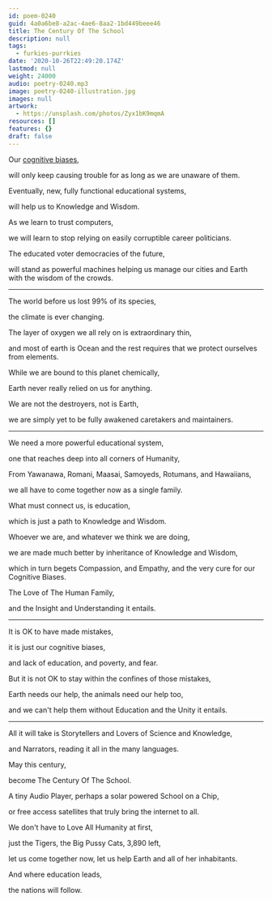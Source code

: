 ```yaml
---
id: poem-0240
guid: 4a0a6be8-a2ac-4ae6-8aa2-1bd449beee46
title: The Century Of The School
description: null
tags:
  - furkies-purrkies
date: '2020-10-26T22:49:20.174Z'
lastmod: null
weight: 24000
audio: poetry-0240.mp3
image: poetry-0240-illustration.jpg
images: null
artwork:
  - https://unsplash.com/photos/Zyx1bK9mqmA
resources: []
features: {}
draft: false
---
```


Our [cognitive biases](https://en.wikipedia.org/wiki/List_of_cognitive_biases),

will only keep causing trouble for as long as we are unaware of them.

Eventually, new, fully functional educational systems,

will help us to Knowledge and Wisdom.

As we learn to trust computers,

we will learn to stop relying on easily corruptible career politicians.

The educated voter democracies of the future,

will stand as powerful machines helping us manage our cities and Earth with the wisdom of the crowds.

---

The world before us lost 99% of its species,

the climate is ever changing.

The layer of oxygen we all rely on is extraordinary thin,

and most of earth is Ocean and the rest requires that we protect ourselves from elements.

While we are bound to this planet chemically,

Earth never really relied on us for anything.

We are not the destroyers, not is Earth,

we are simply yet to be fully awakened caretakers and maintainers.

---

We need a more powerful educational system,

one that reaches deep into all corners of Humanity,

From Yawanawa, Romani, Maasai, Samoyeds, Rotumans, and Hawaiians,

we all have to come together now as a single family.

What must connect us, is education,

which is just a path to Knowledge and Wisdom.

Whoever we are, and whatever we think we are doing,

we are made much better by inheritance of Knowledge and Wisdom,

which in turn begets Compassion, and Empathy, and the very cure for our Cognitive Biases.

The Love of The Human Family,

and the Insight and Understanding it entails.

---

It is OK to have made mistakes,

it is just our cognitive biases,

and lack of education, and poverty, and fear.

But it is not OK to stay within the confines of those mistakes,

Earth needs our help, the animals need our help too,

and we can't help them without Education and the Unity it entails.

---

All it will take is Storytellers and Lovers of Science and Knowledge,

and Narrators, reading it all in the many languages.

May this century,

become The Century Of The School.

A tiny Audio Player, perhaps a solar powered School on a Chip,

or free access satellites that truly bring the internet to all.

We don't have to Love All Humanity at first,

just the Tigers, the Big Pussy Cats, 3,890 left,

let us come together now, let us help Earth and all of her inhabitants.

And where education leads,

the nations will follow.
